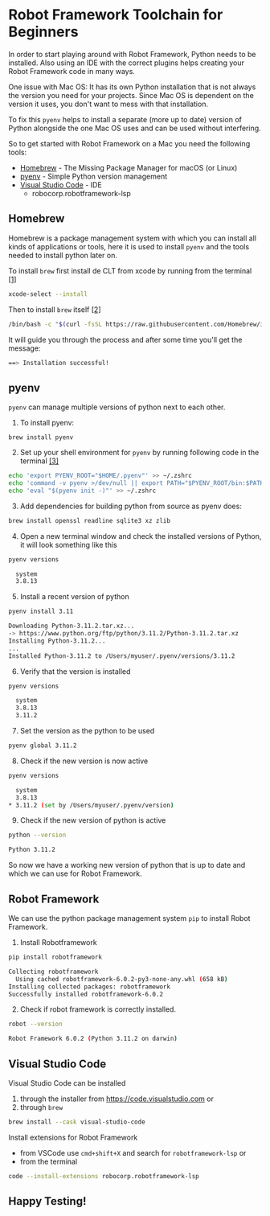 # Robot Framework Toolchain for Beginners

In order to start playing around with Robot Framework, Python needs to be installed. Also using an IDE with the correct plugins helps creating your Robot Framework code in many ways.

One issue with Mac OS: It has its own Python installation that is not always the version you need for your projects. Since Mac OS is dependent on the version it uses, you don't want to mess with that installation.

To fix this `pyenv` helps to install a separate (more up to date) version of Python alongside the one Mac OS uses and can be used without interfering.

So to get started with Robot Framework on a Mac you need the following tools:

* [Homebrew](https://brew.sh) - The Missing Package Manager for macOS (or Linux)
* [pyenv](https://github.com/pyenv/pyenv) - Simple Python version management
* [Visual Studio Code]() - IDE
    * robocorp.robotframework-lsp

## Homebrew

Homebrew is a package management system with which you can install all kinds of applications or tools, here it is used to install `pyenv` and the tools needed to install python later on.

To install `brew` first install de CLT from xcode by running from the terminal [[1]](https://docs.brew.sh/Installation#macos-requirements)

```sh
xcode-select --install
```

Then to install `brew` itself [[2]](https://brew.sh)

``` sh
/bin/bash -c "$(curl -fsSL https://raw.githubusercontent.com/Homebrew/install/HEAD/install.sh)"
```

It will guide you through the process and after some time you'll get the message:

``` sh
==> Installation successful!
```

## pyenv

`pyenv` can manage multiple versions of python next to each other.

1. To install pyenv:

``` 
brew install pyenv
```

2. Set up your shell environment for `pyenv` by running following code in the terminal [[3]](https://github.com/pyenv/pyenv#set-up-your-shell-environment-for-pyenv) 

``` sh
echo 'export PYENV_ROOT="$HOME/.pyenv"' >> ~/.zshrc
echo 'command -v pyenv >/dev/null || export PATH="$PYENV_ROOT/bin:$PATH"' >> ~/.zshrc
echo 'eval "$(pyenv init -)"' >> ~/.zshrc
```


3. Add dependencies for building python from source as pyenv does:
``` bash
brew install openssl readline sqlite3 xz zlib
```

4. Open a new terminal window and check the installed versions of Python, it will look something like this
``` sh
pyenv versions
```

``` sh
  system
  3.8.13
```

5. Install a recent version of python
``` sh
pyenv install 3.11
```

``` sh
Downloading Python-3.11.2.tar.xz...
-> https://www.python.org/ftp/python/3.11.2/Python-3.11.2.tar.xz
Installing Python-3.11.2...
...
Installed Python-3.11.2 to /Users/myuser/.pyenv/versions/3.11.2
```

6. Verify that the version is installed
``` sh
pyenv versions
```

``` sh
  system
  3.8.13
  3.11.2
```

7. Set the version as the python to be used
``` sh
pyenv global 3.11.2
```

8. Check if the new version is now active
``` sh
pyenv versions
```

``` sh
  system
  3.8.13
* 3.11.2 (set by /Users/myuser/.pyenv/version)
```

9. Check if the new version of python is active

``` sh
python --version
```

``` sh
Python 3.11.2
```

So now we have a working new version of python that is up to date and which we can use for Robot Framework.

## Robot Framework

We can use the python package management system `pip` to install Robot Framework.

1. Install Robotframework
``` sh
pip install robotframework
```

``` sh
Collecting robotframework
  Using cached robotframework-6.0.2-py3-none-any.whl (658 kB)
Installing collected packages: robotframework
Successfully installed robotframework-6.0.2
```

2. Check if robot framework is correctly installed.
``` sh
robot --version
```

``` sh
Robot Framework 6.0.2 (Python 3.11.2 on darwin)
```

## Visual Studio Code

Visual Studio Code can be installed 
1. through the installer from https://code.visualstudio.com or
2. through `brew` 
``` sh
brew install --cask visual-studio-code
```

Install extensions for Robot Framework
* from VSCode use `cmd+shift+X` and search for `robotframework-lsp` or
* from the terminal
``` sh
code --install-extensions robocorp.robotframework-lsp
```

## Happy Testing!